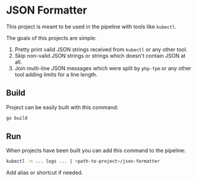 # JSON Formatter

This project is meant to be used in the pipeline with tools like `kubectl`.

The goals of this projects are simple:

1. Pretty print valid JSON strings received from `kubectl` or any other tool.
1. Skip non-valid JSON strings or strings which doesn't contain JSON at all.
1. Join multi-line JSON messages which were split by `php-fpm` or any other tool adding limits for a line length.

## Build

Project can be easily built with this command:

```bash
go build
```

## Run

When projects have been built you can add this command to the pipeline:

```bash
kubectl -n ... logs ... | <path-to-project>/json-formatter
```

Add alias or shortcut if needed.
